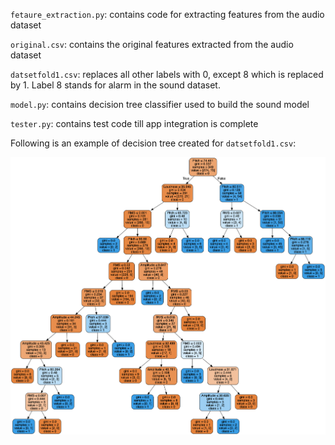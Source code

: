 `fetaure_extraction.py`: contains code for extracting features from the audio dataset

`original.csv`: contains the original features extracted from the audio dataset

`datsetfold1.csv`: replaces all other labels with 0, except 8 which is replaced by 1. Label 8 stands for alarm in the sound dataset.

`model.py`: contains decision tree classifier used to build the sound model

`tester.py`: contains test code till app integration is complete

Following is an example of decision tree created for `datsetfold1.csv`:

![Decision tree example on the dataset](alarm.png)
